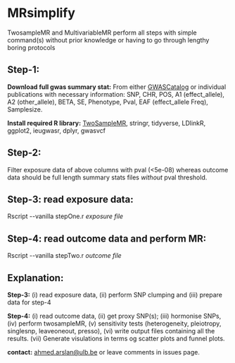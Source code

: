 # MRsimplify
TwosampleMR and MultivariableMR perform all steps with simple command(s) without prior knowledge or having to go through lengthy boring protocols

## Step-1:
  **Download full gwas summary stat:**
  From either [GWASCatalog](https://www.ebi.ac.uk/gwas/) or individual publications with necessary information: SNP, CHR, POS, A1 (effect_allele), A2 (other_allele), BETA, SE, Phenotype, Pval, EAF (effect_allele Freq), Samplesize. 
  
  **Install required R library:** 
  [TwoSampleMR](https://github.com/mrcieu/TwoSampleMR), stringr, tidyverse, LDlinkR, ggplot2, ieugwasr, dplyr, gwasvcf

## Step-2: 
  
  Filter exposure data of above columns with pval (<5e-08) whereas outcome data should be full length summary stats files _without_ pval threshold.

## Step-3: read exposure data:
  
  Rscript --vanilla stepOne.r _exposure file_

## Step-4: read outcome data and perform MR:
 
  Rscript --vanilla stepTwo.r _outcome file_


## Explanation:

**Step-3:**
  (i) read exposure data, (ii) perform SNP clumping and (iii) prepare data for step-4

**Step-4:**
  (i) read outcome data, (ii) get proxy SNP(s); (iii) hormonise SNPs, (iv) perform twosampleMR, (v) sensitivity tests (heterogeneity, pleiotropy, singlesnp, leaveoneout, presso), (vi) write output files containing all the results. (vii) Generate visulations in terms og scatter plots and funnel plots. 

**contact:** <ahmed.arslan@ulb.be> or leave comments in issues page. 
